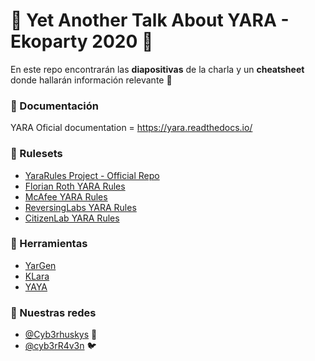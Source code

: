 # :small_blue_diamond: Yet Another Talk About YARA - Ekoparty 2020 :small_blue_diamond: 

En este repo encontrarán las **diapositivas** de la charla y un **cheatsheet** donde hallarán información relevante :space_invader:

### :page_facing_up: Documentación 

YARA Oficial documentation = https://yara.readthedocs.io/

### :memo: Rulesets

- [YaraRules Project - Official Repo](https://github.com/Yara-Rules/rules)
- [Florian Roth YARA Rules](https://github.com/Neo23x0/signature-base)
- [McAfee YARA Rules](https://github.com/advanced-threat-research/Yara-Rules)
- [ReversingLabs YARA Rules](https://github.com/reversinglabs/reversinglabs-yara-rules)
- [CitizenLab YARA Rules](https://github.com/citizenlab/malware-signatures)

### :wrench: Herramientas

- [YarGen](https://github.com/Neo23x0/yarGen)
- [KLara](https://github.com/KasperskyLab/klara)
- [YAYA](https://github.com/cooperq/yaya)

### :speech_balloon: Nuestras redes

- [@Cyb3rhuskys](https://twitter.com/Cyb3rhuskys) :dog:
- [@cyb3rR4v3n](https://twitter.com/cyb3rR4v3n) :bird:
